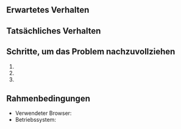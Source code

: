 <!--

Bitte suchen Sie in den vorhandenen Issues, ob das Problem schon beschrieben wurde. Öffnen Sie nur ein neues, wenn nötig
(Tipp: Sie können "subscribe" klicken, um über Updates eines fremden Issue informiert zu werden).

Ein aussagekräftiger Titel hilft allen Beteiligten!

Beschreiben Sie ein gewünschtes Feature (= eine Funktion, die es noch nicht gibt)?
Dann können sie die nachfolgende Vorlage ignorieren und überschreiben.

Beschreiben Sie hingegen einen Fehler, verwenden Sie bitte wenn möglich die folgende Vorlage.

-->

## Erwartetes Verhalten


## Tatsächliches Verhalten


## Schritte, um das Problem nachzuvollziehen

  1.
  1.
  1.

## Rahmenbedingungen

  - Verwendeter Browser:
  - Betriebssystem:
